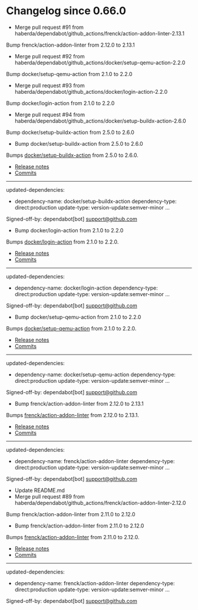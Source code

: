 # Changelog since 0.66.0
- Merge pull request #91 from haberda/dependabot/github_actions/frenck/action-addon-linter-2.13.1

Bump frenck/action-addon-linter from 2.12.0 to 2.13.1 
- Merge pull request #92 from haberda/dependabot/github_actions/docker/setup-qemu-action-2.2.0

Bump docker/setup-qemu-action from 2.1.0 to 2.2.0 
- Merge pull request #93 from haberda/dependabot/github_actions/docker/login-action-2.2.0

Bump docker/login-action from 2.1.0 to 2.2.0 
- Merge pull request #94 from haberda/dependabot/github_actions/docker/setup-buildx-action-2.6.0

Bump docker/setup-buildx-action from 2.5.0 to 2.6.0 
- Bump docker/setup-buildx-action from 2.5.0 to 2.6.0

Bumps [docker/setup-buildx-action](https://github.com/docker/setup-buildx-action) from 2.5.0 to 2.6.0.
- [Release notes](https://github.com/docker/setup-buildx-action/releases)
- [Commits](https://github.com/docker/setup-buildx-action/compare/v2.5.0...v2.6.0)

---
updated-dependencies:
- dependency-name: docker/setup-buildx-action
  dependency-type: direct:production
  update-type: version-update:semver-minor
...

Signed-off-by: dependabot[bot] <support@github.com> 
- Bump docker/login-action from 2.1.0 to 2.2.0

Bumps [docker/login-action](https://github.com/docker/login-action) from 2.1.0 to 2.2.0.
- [Release notes](https://github.com/docker/login-action/releases)
- [Commits](https://github.com/docker/login-action/compare/v2.1.0...v2.2.0)

---
updated-dependencies:
- dependency-name: docker/login-action
  dependency-type: direct:production
  update-type: version-update:semver-minor
...

Signed-off-by: dependabot[bot] <support@github.com> 
- Bump docker/setup-qemu-action from 2.1.0 to 2.2.0

Bumps [docker/setup-qemu-action](https://github.com/docker/setup-qemu-action) from 2.1.0 to 2.2.0.
- [Release notes](https://github.com/docker/setup-qemu-action/releases)
- [Commits](https://github.com/docker/setup-qemu-action/compare/v2.1.0...v2.2.0)

---
updated-dependencies:
- dependency-name: docker/setup-qemu-action
  dependency-type: direct:production
  update-type: version-update:semver-minor
...

Signed-off-by: dependabot[bot] <support@github.com> 
- Bump frenck/action-addon-linter from 2.12.0 to 2.13.1

Bumps [frenck/action-addon-linter](https://github.com/frenck/action-addon-linter) from 2.12.0 to 2.13.1.
- [Release notes](https://github.com/frenck/action-addon-linter/releases)
- [Commits](https://github.com/frenck/action-addon-linter/compare/v2.12.0...v2.13.1)

---
updated-dependencies:
- dependency-name: frenck/action-addon-linter
  dependency-type: direct:production
  update-type: version-update:semver-minor
...

Signed-off-by: dependabot[bot] <support@github.com> 
- Update README.md 
- Merge pull request #89 from haberda/dependabot/github_actions/frenck/action-addon-linter-2.12.0

Bump frenck/action-addon-linter from 2.11.0 to 2.12.0 
- Bump frenck/action-addon-linter from 2.11.0 to 2.12.0

Bumps [frenck/action-addon-linter](https://github.com/frenck/action-addon-linter) from 2.11.0 to 2.12.0.
- [Release notes](https://github.com/frenck/action-addon-linter/releases)
- [Commits](https://github.com/frenck/action-addon-linter/compare/v2.11.0...v2.12.0)

---
updated-dependencies:
- dependency-name: frenck/action-addon-linter
  dependency-type: direct:production
  update-type: version-update:semver-minor
...

Signed-off-by: dependabot[bot] <support@github.com> 

